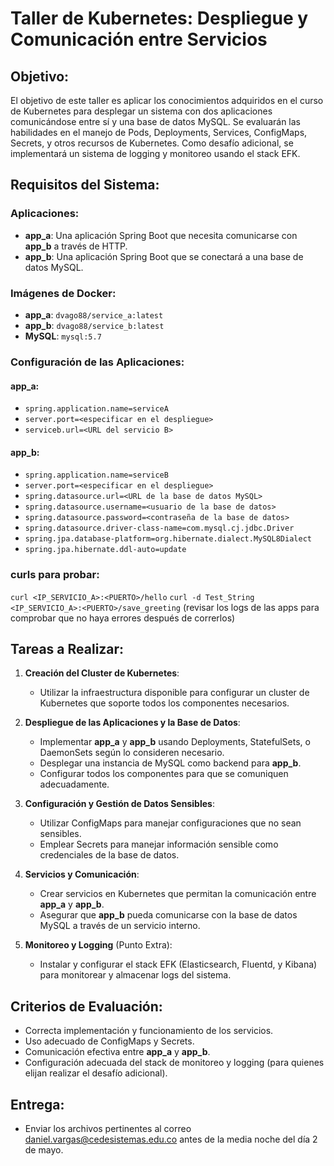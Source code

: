 # Taller de Kubernetes: Despliegue y Comunicación entre Servicios

## Objetivo:
El objetivo de este taller es aplicar los conocimientos adquiridos en el curso de Kubernetes para desplegar un sistema con dos aplicaciones comunicándose entre sí y una base de datos MySQL. Se evaluarán las habilidades en el manejo de Pods, Deployments, Services, ConfigMaps, Secrets, y otros recursos de Kubernetes. Como desafío adicional, se implementará un sistema de logging y monitoreo usando el stack EFK.

## Requisitos del Sistema:

### Aplicaciones:
- **app_a**: Una aplicación Spring Boot que necesita comunicarse con **app_b** a través de HTTP.
- **app_b**: Una aplicación Spring Boot que se conectará a una base de datos MySQL.

### Imágenes de Docker:
- **app_a**: `dvago88/service_a:latest`
- **app_b**: `dvago88/service_b:latest`
- **MySQL**: `mysql:5.7`

### Configuración de las Aplicaciones:

#### app_a:
- `spring.application.name=serviceA`
- `server.port=<especificar en el despliegue>`
- `serviceb.url=<URL del servicio B>`

#### app_b:
- `spring.application.name=serviceB`
- `server.port=<especificar en el despliegue>`
- `spring.datasource.url=<URL de la base de datos MySQL>`
- `spring.datasource.username=<usuario de la base de datos>`
- `spring.datasource.password=<contraseña de la base de datos>`
- `spring.datasource.driver-class-name=com.mysql.cj.jdbc.Driver`
- `spring.jpa.database-platform=org.hibernate.dialect.MySQL8Dialect`
- `spring.jpa.hibernate.ddl-auto=update`

### curls para probar:
`curl <IP_SERVICIO_A>:<PUERTO>/hello`
`curl -d Test_String <IP_SERVICIO_A>:<PUERTO>/save_greeting`
(revisar los logs de las apps para comprobar que no haya errores después de correrlos)

## Tareas a Realizar:

1. **Creación del Cluster de Kubernetes**:
    - Utilizar la infraestructura disponible para configurar un cluster de Kubernetes que soporte todos los componentes necesarios.

2. **Despliegue de las Aplicaciones y la Base de Datos**:
    - Implementar **app_a** y **app_b** usando Deployments, StatefulSets, o DaemonSets según lo consideren necesario.
    - Desplegar una instancia de MySQL como backend para **app_b**.
    - Configurar todos los componentes para que se comuniquen adecuadamente.

3. **Configuración y Gestión de Datos Sensibles**:
    - Utilizar ConfigMaps para manejar configuraciones que no sean sensibles.
    - Emplear Secrets para manejar información sensible como credenciales de la base de datos.

4. **Servicios y Comunicación**:
    - Crear servicios en Kubernetes que permitan la comunicación entre **app_a** y **app_b**.
    - Asegurar que **app_b** pueda comunicarse con la base de datos MySQL a través de un servicio interno.

5. **Monitoreo y Logging** (Punto Extra):
    - Instalar y configurar el stack EFK (Elasticsearch, Fluentd, y Kibana) para monitorear y almacenar logs del sistema.

## Criterios de Evaluación:
- Correcta implementación y funcionamiento de los servicios.
- Uso adecuado de ConfigMaps y Secrets.
- Comunicación efectiva entre **app_a** y **app_b**.
- Configuración adecuada del stack de monitoreo y logging (para quienes elijan realizar el desafío adicional).

## Entrega:
- Enviar los archivos pertinentes al correo daniel.vargas@cedesistemas.edu.co antes de la media noche del día 2 de mayo.

